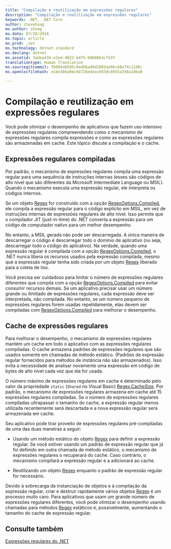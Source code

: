 ```yaml
---
title: "Compilação e reutilização em expressões regulares"
description: "Compilação e reutilização em expressões regulares"
keywords: .NET, .NET Core
author: stevehoag
ms.author: shoag
ms.date: 07/28/2016
ms.topic: article
ms.prod: .net
ms.technology: dotnet-standard
ms.devlang: dotnet
ms.assetid: 3adea434-e2ed-4023-b4f5-b0608b4cf53f
translationtype: Human Translation
ms.sourcegitcommit: fb00da6505c9edb6a49d2003ae9bcb8e74c11d6c
ms.openlocfilehash: e14e386a04c64726e4eacb63dc8855a356a18ba0

---
```


# <a name="compilation-and-reuse-in-regular-expressions"></a>Compilação e reutilização em expressões regulares

Você pode otimizar o desempenho de aplicativos que fazem uso intensivo de expressões regulares compreendendo como o mecanismo de expressões regulares compila expressões e como as expressões regulares são armazenadas em cache. Este tópico discute a compilação e o cache.

## <a name="compiled-regular-expressions"></a>Expressões regulares compiladas

Por padrão, o mecanismo de expressões regulares compila uma expressão regular para uma sequência de instruções internas (esses são códigos de alto nível que são diferentes da Microsoft Intermediate Language ou MSIL). Quando o mecanismo executa uma expressão regular, ele interpreta os códigos internos.

Se um objeto [Regex](xref:System.Text.RegularExpressions.Regex) for construído com a opção [RegexOptions.Compiled](xref:System.Text.RegularExpressions.RegexOptions.Compiled), ele compila a expressão regular para o código explícito em MSIL, em vez de instruções internas de expressões regulares de alto nível. Isso permite que o compilador JIT (just-in-time) do .NET converta a expressão para um código de computador nativo para um melhor desempenho.

No entanto, a MSIL gerada não pode ser descarregada. A única maneira de descarregar o código é descarregar todo o domínio de aplicativo (ou seja, descarregar todo o código do aplicativo). Na verdade, quando uma expressão regular é compilada com a opção [RegexOptions.Compiled](xref:System.Text.RegularExpressions.RegexOptions.Compiled), o .NET nunca libera os recursos usados pela expressão compilada, mesmo que a expressão regular tenha sido criada por um objeto [Regex](xref:System.Text.RegularExpressions.Regex) liberado para a coleta de lixo.

Você precisa ser cuidadoso para limitar o número de expressões regulares diferentes que compila com a opção [RegexOptions.Compiled](xref:System.Text.RegularExpressions.RegexOptions.Compiled) para evitar consumir recursos demais. Se um aplicativo precisar usar um número grande ou ilimitado de expressões regulares, cada expressão deve ser interpretada, não compilada. No entanto, se um número pequeno de expressões regulares forem usadas repetidamente, elas devem ser compiladas com [RegexOptions.Compiled](xref:System.Text.RegularExpressions.RegexOptions.Compiled) para melhorar o desempenho. 

## <a name="the-regular-expressions-cache"></a>Cache de expressões regulares

Para melhorar o desempenho, o mecanismo de expressões regulares mantém um cache em todo o aplicativo com as expressões regulares compiladas. O cache armazena padrões de expressões regulares que são usados somente em chamadas de método estático. (Padrões de expressão regular fornecidos para métodos de instância não são armazenados). Isso evita a necessidade de analisar novamente uma expressão em código de bytes de alto nível cada vez que ela for usada.

O número máximo de expressões regulares em cache é determinado pelo valor da propriedade `static` (`Shared` no Visual Basic) [Regex.CacheSize](xref:System.Text.RegularExpressions.Regex.CacheSize). Por padrão, o mecanismo de expressões regulares armazena em cache até 15 expressões regulares compiladas. Se o número de expressões regulares compiladas ultrapassar o tamanho do cache, a expressão regular menos utilizada recentemente será descartada e a nova expressão regular será armazenada em cache. 

Seu aplicativo pode tirar proveito de expressões regulares pré-compiladas de uma das duas maneiras a seguir:

* Usando um método estático do objeto [Regex](xref:System.Text.RegularExpressions.Regex) para definir a expressão regular. Se você estiver usando um padrão de expressão regular que já foi definido em outra chamada de método estático, o mecanismo de expressões regulares o recuperará do cache. Caso contrário, o mecanismo compilará a expressão regular e a adicionará ao cache.

* Reutilizando um objeto [Regex](xref:System.Text.RegularExpressions.Regex) enquanto o padrão de expressão regular for necessário.


Devido à sobrecarga da instanciação de objetos e à compilação da expressão regular, criar e destruir rapidamente vários objetos [Regex](xref:System.Text.RegularExpressions.Regex) é um processo muito caro. Para aplicativos que usam um grande número de expressões regulares diferentes, você pode otimizar o desempenho usando chamadas para métodos [Regex](xref:System.Text.RegularExpressions.Regex) estáticos e, possivelmente, aumentando o tamanho do cache de expressão regular.

## <a name="see-also"></a>Consulte também

[Expressões regulares do .NET](regular-expressions.md)




<!--HONumber=Nov16_HO4-->


